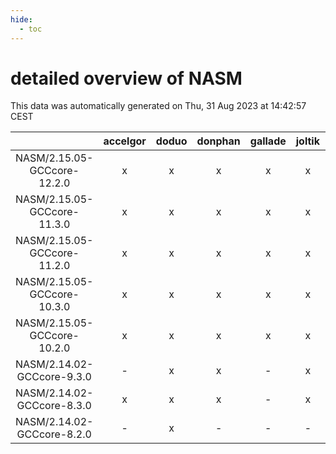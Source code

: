 ```yaml
---
hide:
  - toc
---
```


detailed overview of NASM
=========================


This data was automatically generated on Thu, 31 Aug 2023 at 14:42:57 CEST  

| |accelgor|doduo|donphan|gallade|joltik|skitty|swalot|victini|
| :---: | :---: | :---: | :---: | :---: | :---: | :---: | :---: | :---: |
|NASM/2.15.05-GCCcore-12.2.0|x|x|x|x|x|x|x|x|
|NASM/2.15.05-GCCcore-11.3.0|x|x|x|x|x|x|x|x|
|NASM/2.15.05-GCCcore-11.2.0|x|x|x|x|x|x|x|x|
|NASM/2.15.05-GCCcore-10.3.0|x|x|x|x|x|x|x|x|
|NASM/2.15.05-GCCcore-10.2.0|x|x|x|x|x|x|x|x|
|NASM/2.14.02-GCCcore-9.3.0|-|x|x|-|x|x|x|x|
|NASM/2.14.02-GCCcore-8.3.0|x|x|x|-|x|x|x|x|
|NASM/2.14.02-GCCcore-8.2.0|-|x|-|-|-|-|x|-|
